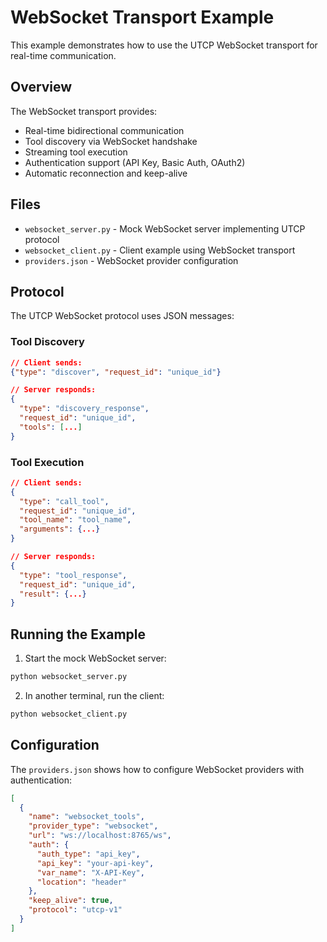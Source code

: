 # WebSocket Transport Example

This example demonstrates how to use the UTCP WebSocket transport for real-time communication.

## Overview

The WebSocket transport provides:
- Real-time bidirectional communication
- Tool discovery via WebSocket handshake
- Streaming tool execution
- Authentication support (API Key, Basic Auth, OAuth2)
- Automatic reconnection and keep-alive

## Files

- `websocket_server.py` - Mock WebSocket server implementing UTCP protocol
- `websocket_client.py` - Client example using WebSocket transport
- `providers.json` - WebSocket provider configuration

## Protocol

The UTCP WebSocket protocol uses JSON messages:

### Tool Discovery
```json
// Client sends:
{"type": "discover", "request_id": "unique_id"}

// Server responds:
{
  "type": "discovery_response", 
  "request_id": "unique_id",
  "tools": [...]
}
```

### Tool Execution
```json
// Client sends:
{
  "type": "call_tool",
  "request_id": "unique_id", 
  "tool_name": "tool_name",
  "arguments": {...}
}

// Server responds:
{
  "type": "tool_response",
  "request_id": "unique_id",
  "result": {...}
}
```

## Running the Example

1. Start the mock WebSocket server:
```bash
python websocket_server.py
```

2. In another terminal, run the client:
```bash
python websocket_client.py
```

## Configuration

The `providers.json` shows how to configure WebSocket providers with authentication:

```json
[
  {
    "name": "websocket_tools",
    "provider_type": "websocket",
    "url": "ws://localhost:8765/ws",
    "auth": {
      "auth_type": "api_key",
      "api_key": "your-api-key",
      "var_name": "X-API-Key",
      "location": "header"
    },
    "keep_alive": true,
    "protocol": "utcp-v1"
  }
]
```